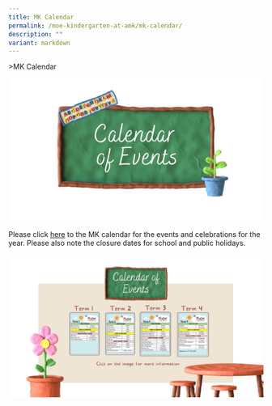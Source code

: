 ```yaml
---
title: MK Calendar
permalink: /moe-kindergarten-at-amk/mk-calendar/
description: ""
variant: markdown
---
```

&gt;MK Calendar

![](/images/MOE%20Kindergarten/Calendar%20of%20Event%201.jpg)

Please click [here](/files/MK/2024___Calendar_of_Events__MK_.pdf) to the MK calendar for the events and celebrations for the year. Please also note the closure dates for school and public holidays.

<p><a href="https://docs.google.com/presentation/d/e/2PACX-1vTgeIXORZjpCEcC0wnPt-QNomysWnvm1kUZdnQnodh6Z95ksn5JcU6sdtP078np7C1cLf8qJwu8k_oi/pub?start=true&amp;loop=true&amp;delayms=5000&amp;slide=id.p1">
<img src="/images/MOE%20Kindergarten/Calendar%20of%20event%202.jpg">
</a></p>

